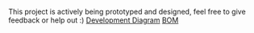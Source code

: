 This project is actively being prototyped and designed, feel free to give feedback or help out :)
[Development Diagram](https://drive.google.com/file/d/1fgro-QN3PJ8QcDjfcxQGJdoBc_BiO0F_/view?usp=sharing)
[BOM](https://docs.google.com/spreadsheets/d/1qF1UI85_vle5CZw7JCw1zVZc9vX9Ud3a02gmgGJsMIk/edit?usp=sharing)